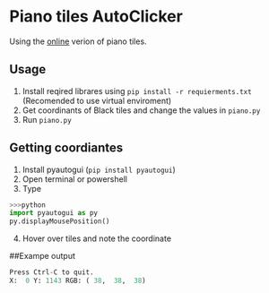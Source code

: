 # Piano tiles AutoClicker

Using the [online](https://www.agame.com/game/magic-piano-tiles) verion of piano tiles.

## Usage

1. Install reqired librares using `pip install -r requierments.txt`  (Recomended to use virtual enviroment)
2. Get coordinants of Black tiles and change the values in `piano.py`
3. Run `piano.py`

## Getting coordiantes

1. Install pyautogui (`pip install pyautogui`)
2. Open terminal or powershell
3. Type 
```python
>>>python
import pyautogui as py
py.displayMousePosition()
```
4. Hover over tiles and note the coordinate

##Exampe output

```python
Press Ctrl-C to quit.
X:  0 Y: 1143 RGB: ( 38,  38,  38)
```
